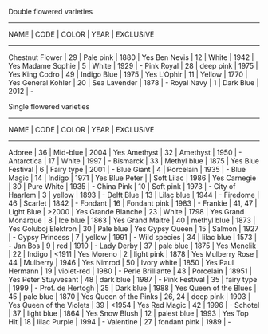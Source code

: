 Double flowered varieties
____________________________________________________________________________________________________________
NAME                   | CODE       | COLOR            | YEAR     | EXCLUSIVE
____________________________________________________________________________________________________________
Chestnut Flower        |       29   |   Pale pink      |    1880   |   Yes
Ben Nevis              |       12   |   White          |    1942   |   Yes
Madame Sophie          |        5   |   White          |    1929   |     -
Pink Royal             |       28   |   deep pink      |    1975   |   Yes
King Codro             |       49   |   Indigo Blue    |    1975   |   Yes
L’Ophir                |       11   |   Yellow         |    1770   |   Yes
General Kohler         |       20   |   Sea Lavender   |    1878   |     -
Royal Navy             |        1   |   Dark Blue      |    2012   |     -



Single flowered varieties
____________________________________________________________________________________________________________
NAME                   | CODE       | COLOR            | YEAR      | EXCLUSIVE
____________________________________________________________________________________________________________
Adoree                 |       36   |   Mid-blue       |    2004   |   Yes
Amethyst               |       32   |   Amethyst       |    1950   |     -
Antarctica             |       17   |   White          |    1997   |     -
Bismarck               |       33   |   Methyl blue    |    1875   |   Yes
Blue Festival          |        6   |   Fairy type     |    2001   |     -
Blue Giant             |        4   |   Porcelain      |    1935   |     -
Blue Magic             |       14   |   Indigo         |    1971   |   Yes
Blue Peter             |            |   Soft Lilac     |    1986   |   Yes
Carnegie               |       30   |   Pure White     |    1935   |     -
China Pink             |       10   |   Soft pink      |    1973   |     -
City of Haarlem        |        3   |   yellow         |    1893   |     -
Delft Blue             |       13   |   Lilac blue     |    1944   |     -
Firedome               |       46   |   Scarlet        |    1842   |     -
Fondant                |       16   |   Fondant pink   |    1983   |     -
Frankie                |   41, 47   |   Light Blue     |   >2000   |   Yes
Grande Blanche         |       23   |   White          |    1798   |   Yes
Grand Monarque         |        8   |   Ice blue       |    1863   |   Yes
Grand Maitre           |       40   |   methyl blue    |    1873   |   Yes
Goluboj Elektron       |       30   |   Pale blue                  |   Yes
Gypsy Queen            |       15   |   Salmon         |    1927   |     -
Gypsy Princess         |        7   |   yellow         |    1991   |     -
Wild species           |       34   |   lilac blue     |    1573   |     -
Jan Bos                |        9   |   red            |    1910   |     -
Lady Derby             |       37   |   pale blue      |    1875   |   Yes
Menelik                |       22   |   Indigo         |   <1911   |   Yes
Moreno                 |        2   |   light pink     |    1878   |   Yes
Mulberry Rose          |       44   |   Mulberry       |    1946   |   Yes
Nimrod                 |       50   |   Ivory white    |    1850   |   Yes
Paul Hermann           |       19   |   violet-red     |    1980   |     -
Perle Brilliante       |       43   |   Porcelain      |    18951  |   Yes
Peter Stuyvesant       |       48   |   dark blue      |    1987   |     -
Pink Festival          |       35   |   fairy type     |    1999   |     -
Prof. de Hertogh       |       25   |   Dark blue      |    1988   |   Yes
Queen of the Blues     |       45   |   pale blue      |    1870   |   Yes
Queen of the Pinks     |   26, 24   |   deep pink      |    1903   |   Yes
Queen of the Violets   |       39   |                      <1954   |   Yes
Red Magic              |       42   |                       1996   |     -
Schotel                |       37   |   light blue     |    1864   |   Yes
Snow Blush             |       12   |   palest blue    |    1993   |   Yes
Top Hit                |       18   |   lilac Purple   |    1994   |     -
Valentine              |       27   |   fondant pink   |    1989   |     -
